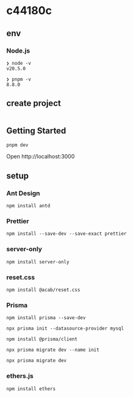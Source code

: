 # c44180c

## env

### Node.js

```
❯ node -v
v20.5.0
```

```
❯ pnpm -v 
8.8.0
```

## create project

```

```

## Getting Started

```bash
pnpm dev
```

Open http://localhost:3000

## setup

### Ant Design

```
npm install antd
```

### Prettier

```
npm install --save-dev --save-exact prettier
```

### server-only

```
npm install server-only
```

### reset.css

```
npm install @acab/reset.css
```

### Prisma

```
npm install prisma --save-dev
```

```
npx prisma init --datasource-provider mysql
```

```
npm install @prisma/client
```

```
npx prisma migrate dev --name init
```

```
npx prisma migrate dev
```

### ethers.js

```
npm install ethers
```

